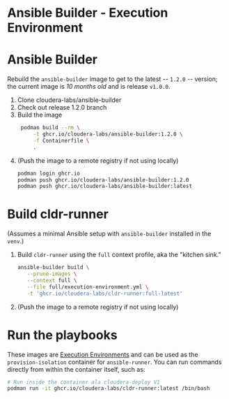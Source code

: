 # Ansible Builder - Execution Environment

# Ansible Builder

Rebuild the `ansible-builder` image to get to the latest -- `1.2.0` -- version; the current image is *10 months old* and is release `v1.0.0`.  

1. Clone cloudera-labs/ansible-builder
1. Check out release 1.2.0 branch
1. Build the image
   ```bash
    podman build --rm \
        -t ghcr.io/cloudera-labs/ansible-builder:1.2.0 \
        -f Containerfile \
        .
   ```
1. (Push the image to a remote registry if not using locally)
   ```bash
   podman login ghcr.io
   podman push ghcr.io/cloudera-labs/ansible-builder:1.2.0
   podman push ghcr.io/cloudera-labs/ansible-builder:latest
   ```

# Build cldr-runner

(Assumes a minimal Ansible setup with `ansible-builder` installed in the `venv`.)

1. Build `cldr-runner` using the `full` context profile, aka the "kitchen sink."
   ```bash
   ansible-builder build \
      --prune-images \
      --context full \
      --file full/execution-environment.yml \
      -t 'ghcr.io/cloudera-labs/cldr-runner:full-latest'
   ```
1. (Push the image to a remote registry if not using locally)

# Run the playbooks

These images are [Execution Environments](https://ansible-builder.readthedocs.io/en/stable/definition/#) and can be used as the `provision-isolation` container for `ansible-runner`. You can run commands directly from within the container itself, such as:

```bash
# Run inside the container ala cloudera-deploy V1
podman run -it ghcr.io/cloudera-labs/cldr-runner:latest /bin/bash  
```
